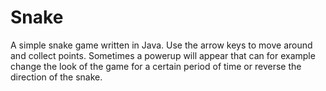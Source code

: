 Snake
======

A simple snake game written in Java. Use the arrow keys to move around and collect points. Sometimes a powerup will appear that can for example change the look of the game for a certain period of time or reverse the direction of the snake.